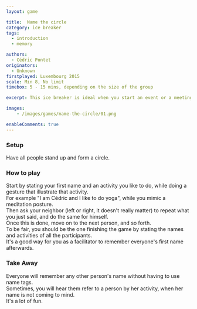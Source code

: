 ```yaml
---
layout: game

title:  Name the circle
category: ice breaker
tags:
  - introduction
  - memory

authors: 
  - Cédric Pontet
originators: 
  - Unknown
firstplayed: Luxembourg 2015
scale: Min 8, No limit
timebox: 5 - 15 mins, depending on the size of the group

excerpt: This ice breaker is ideal when you start an event or a meeting and people don't really know one another. It is very useful to learn all the names of the participants.

images:
    - /images/games/name-the-circle/01.png

enableComments: true
---
```


### Setup
Have all people stand up and form a circle.

### How to play

Start by stating your first name and an activity you like to do, while doing a gesture that illustrate that activity.  
For example "I am Cédric and I like to do yoga", while you mimic a meditation posture.  
Then ask your neighbor (left or right, it doesn't really matter) to repeat what you just said, and do the same for himself.  
Once this is done, move on to the next person, and so forth.  
To be fair, you should be the one finishing the game by stating the names and activities of all the participants.  
It's a good way for you as a facilitator to remember everyone's first name afterwards.  


### Take Away

Everyone will remember any other person's name without having to use name tags.  
Sometimes, you will hear them refer to a person by her activity, when her name is not coming to mind.  
It's a lot of fun.  